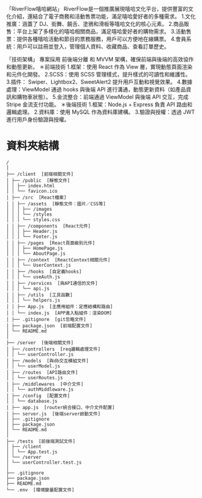 「RiverFlow嘻哈網站」
 RiverFlow是一個推廣展現嘻哈文化平台，提供豐富的文化介紹，還結合了電子商務和活動售票功能，滿足嘻哈愛好者的多種需求。
 1.文化推廣：涵蓋了 DJ、街舞、饒舌、塗鴉和滑板等嘻哈文化的核心元素。
 2.商品販售：平台上架了多樣化的嘻哈相關商品，滿足嘻哈愛好者的購物需求。
 3.活動售票：提供各種嘻哈活動和節目的票務服務，用戶可以方便地在線購票。
 4.會員系統：用戶可以註冊並登入，管理個人資料、收藏商品、查看訂單歷史。

「技術架構」
專案採用 前後端分離 和 MVVM 架構，確保前端與後端的高效協作和動態更新。
＊前端技術
1.框架：使用 React 作為 View 層，實現動態頁面渲染和元件化開發。
2.SCSS：使用 SCSS 管理樣式，提升樣式的可讀性和維護性。
3.插件： Swiper、Lightbox2、SweetAlert2 提升用戶互動和視覺效果。
4.數據處理：ViewModel 通過 hooks 與後端 API 進行溝通，動態更新資料（如產品資訊和購物車狀態）。
5.金流整合：前端通過 ViewModel 與後端 API 交互，完成 Stripe 金流支付功能。
＊後端技術
1.框架：Node.js + Express 負責 API 路由和邏輯處理。
2.資料庫：使用 MySQL 作為資料庫建構。
3.驗證與授權：透過 JWT 進行用戶身份驗證與授權。


# 資料夾結構 

```
/
│
├── /client  [前端相關文件]
│ ├── /public  [靜態文件]
│ │ ├── index.html
│ │ └── favicon.ico
│ ├── /src  [React檔案]
│ │ ├── /assets  [靜態文件：圖片／CSS等]
│ │ │ ├── /images
│ │ │ └── /styles
│ │ │ └── styles.css
│ │ ├── /components  [React元件]
│ │ │ ├── Header.js
│ │ │ └── Footer.js
│ │ ├── /pages  [React頁面級別元件]
│ │ │ ├── HomePage.js
│ │ │ └── AboutPage.js
│ │ ├── /context  [ReactContext相關元件]
│ │ │ └── UserContext.js
│ │ ├── /hooks  [自定義hooks]
│ │ │ └── useAuth.js
│ │ ├── /services  [與API通信的文件]
│ │ │ └── api.js
│ │ ├── /utils  [工具函數]
│ │ │ └── helpers.js
│ │ ├── App.js  [主應用組件：定應結構和路由]
│ │ └── index.js  [APP進入點組件：渲染DOM]
│ ├── .gitignore  [git忽略文件]
│ ├── package.json  [前端配置文件]
│ └── README.md
│
├── /server  [後端相關文件]
│ ├── /controllers  [req邏輯處理文件]
│ │ └── userController.js
│ ├── /models  [與db交互模組文件]
│ │ └── userModel.js
│ ├── /routes  [API路由文件]
│ │ └── userRoutes.js
│ ├── /middlewares  [中介文件]
│ │ └── authMiddleware.js
│ ├── /config  [配置文件]
│ │ └── database.js
│ ├── app.js  [router統合接口、中介文件配置]
│ ├── server.js  [後端server啟動文件]
│ ├── .gitignore
│ ├── package.json
│ └── README.md
│
├── /tests  [前後端測試文件]
│ ├── /client
│ │ └── App.test.js
│ └── /server
│ └── userController.test.js
│
├── .gitignore
├── package.json
├── README.md
└── .env  [環境變量配置文件]
```
